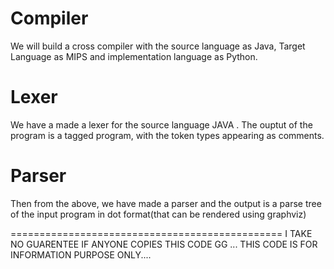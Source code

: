 Compiler 
=========================

We will build a cross compiler with the source language as Java, Target Language as MIPS and implementation language as Python.

Lexer
==========================

We have a made a lexer for the source language JAVA . The ouptut of the program is a tagged program, with the token  types appearing as comments.

Parser
==========================

Then from the above, we have made a parser and the output is a parse tree of the input program in dot format(that can be rendered using graphviz)



===============================================
I TAKE NO GUARENTEE IF ANYONE COPIES THIS CODE GG ... THIS CODE IS FOR INFORMATION PURPOSE ONLY....
